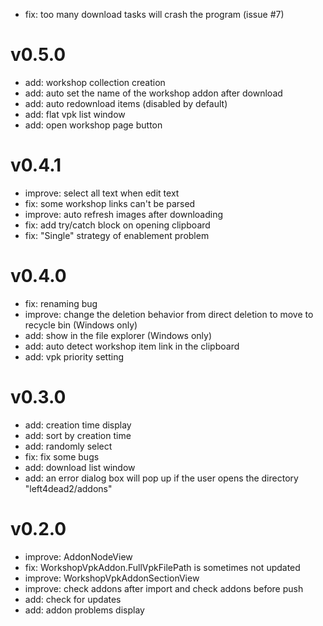 - fix: too many download tasks will crash the program (issue #7)
# v0.5.0
- add: workshop collection creation
- add: auto set the name of the workshop addon after download
- add: auto redownload items (disabled by default)
- add: flat vpk list window
- add: open workshop page button
# v0.4.1
- improve: select all text when edit text
- fix: some workshop links can't be parsed
- improve: auto refresh images after downloading
- fix: add try/catch block on opening clipboard
- fix: "Single" strategy of enablement problem
# v0.4.0
- fix: renaming bug
- improve: change the deletion behavior from direct deletion to move to recycle bin (Windows only)
- add: show in the file explorer (Windows only)
- add: auto detect workshop item link in the clipboard
- add: vpk priority setting
# v0.3.0
- add: creation time display
- add: sort by creation time
- add: randomly select
- fix: fix some bugs
- add: download list window
- add: an error dialog box will pop up if the user opens the directory "left4dead2/addons"
# v0.2.0
- improve: AddonNodeView
- fix: WorkshopVpkAddon.FullVpkFilePath is sometimes not updated
- improve: WorkshopVpkAddonSectionView
- improve: check addons after import and check addons before push
- add: check for updates
- add: addon problems display